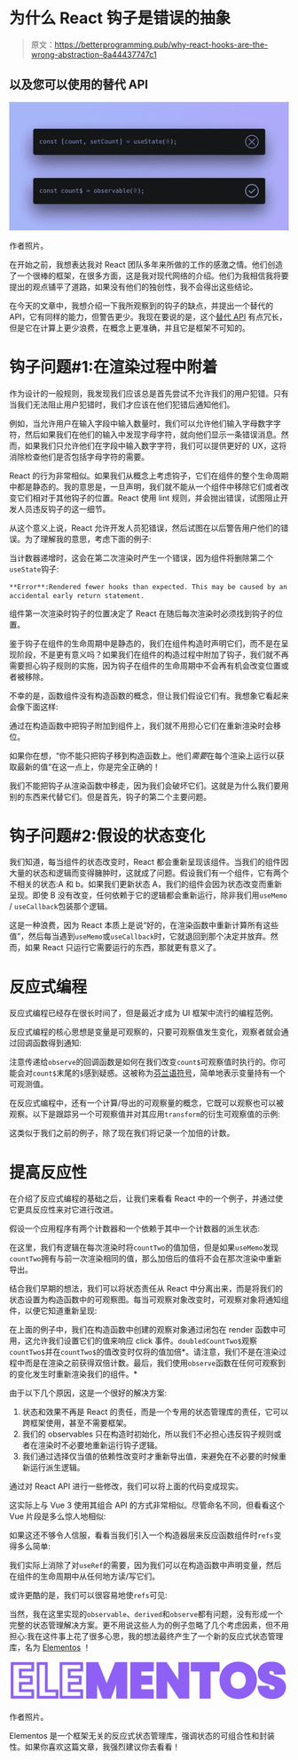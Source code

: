 # 为什么 React 钩子是错误的抽象

> 原文：<https://betterprogramming.pub/why-react-hooks-are-the-wrong-abstraction-8a44437747c1>

## 以及您可以使用的替代 API

![](img/2a3df05413df0295948c7d3c3fbb329e.png)

作者照片。

在开始之前，我想表达我对 React 团队多年来所做的工作的感激之情。他们创造了一个很棒的框架，在很多方面，这是我对现代网络的介绍。他们为我相信我将要提出的观点铺平了道路，如果没有他们的独创性，我不会得出这些结论。

在今天的文章中，我想介绍一下我所观察到的钩子的缺点，并提出一个替代的 API，它有同样的能力，但警告更少。我现在要说的是，这个[替代 API](https://malerba118.github.io/elementos-docs/) 有点冗长，但是它在计算上更少浪费，在概念上更准确，并且它是框架不可知的。

# 钩子问题#1:在渲染过程中附着

作为设计的一般规则，我发现我们应该总是首先尝试不允许我们的用户犯错。只有当我们无法阻止用户犯错时，我们才应该在他们犯错后通知他们。

例如，当允许用户在输入字段中输入数量时，我们可以允许他们输入字母数字字符，然后如果我们在他们的输入中发现字母字符，就向他们显示一条错误消息。然而，如果我们只允许他们在字段中输入数字字符，我们可以提供更好的 UX，这将消除检查他们是否包括字母字符的需要。

React 的行为非常相似。如果我们从概念上考虑钩子，它们在组件的整个生命周期中都是静态的。我的意思是，一旦声明，我们就不能从一个组件中移除它们或者改变它们相对于其他钩子的位置。React 使用 lint 规则，并会抛出错误，试图阻止开发人员违反钩子的这一细节。

从这个意义上说，React 允许开发人员犯错误，然后试图在以后警告用户他们的错误。为了理解我的意思，考虑下面的例子:

当计数器递增时，这会在第二次渲染时产生一个错误，因为组件将删除第二个`useState`钩子:

```
**Error**:Rendered fewer hooks than expected. This may be caused by an accidental early return statement.
```

组件第一次渲染时钩子的位置决定了 React 在随后每次渲染时必须找到钩子的位置。

鉴于钩子在组件的生命周期中是静态的，我们在组件构造时声明它们，而不是在呈现阶段，不是更有意义吗？如果我们在组件的构造过程中附加了钩子，我们就不再需要担心钩子规则的实施，因为钩子在组件的生命周期中不会再有机会改变位置或者被移除。

不幸的是，函数组件没有构造函数的概念，但让我们假设它们有。我想象它看起来会像下面这样:

通过在构造函数中把钩子附加到组件上，我们就不用担心它们在重新渲染时会移位。

如果你在想，“你不能只把钩子移到构造函数上。他们*需要*在每个渲染上运行以获取最新的值“在这一点上，你是完全正确的！

我们不能把钩子从渲染函数中移走，因为我们会破坏它们。这就是为什么我们要用别的东西来代替它们。但是首先，钩子的第二个主要问题。

# 钩子问题#2:假设的状态变化

我们知道，每当组件的状态改变时，React 都会重新呈现该组件。当我们的组件因大量的状态和逻辑而变得臃肿时，这就成了问题。假设我们有一个组件，它有两个不相关的状态:A 和 b。如果我们更新状态 A，我们的组件会因为状态改变而重新呈现。即使 B 没有改变，任何依赖于它的逻辑都会重新运行，除非我们用`useMemo` / `useCallback`包装那个逻辑。

这是一种浪费，因为 React 本质上是说“好的，在渲染函数中重新计算所有这些值”，然后每当遇到`useMemo`或`useCallback`时，它就退回到那个决定并放弃。然而，如果 React 只运行它需要运行的东西，那就更有意义了。

# 反应式编程

反应式编程已经存在很长时间了，但是最近才成为 UI 框架中流行的编程范例。

反应式编程的核心思想是变量是可观察的，只要可观察值发生变化，观察者就会通过回调函数得到通知:

注意传递给`observe`的回调函数是如何在我们改变`count$`可观察值时执行的。你可能会对`count$`末尾的`$`感到疑惑。这被称为[芬兰语符号](https://medium.com/@benlesh/observables-and-finnish-notation-df8356ed1c9b)，简单地表示变量持有一个可观测值。

在反应式编程中，还有一个计算/导出的可观察量的概念，它既可以观察也可以被观察。以下是跟踪另一个可观察值并对其应用`transform`的衍生可观察值的示例:

这类似于我们之前的例子，除了现在我们将记录一个加倍的计数。

# 提高反应性

在介绍了反应式编程的基础之后，让我们来看看 React 中的一个例子，并通过使它更具反应性来对它进行改进。

假设一个应用程序有两个计数器和一个依赖于其中一个计数器的派生状态:

在这里，我们有逻辑在每次渲染时将`countTwo`的值加倍，但是如果`useMemo`发现`countTwo`拥有与前一次渲染相同的值，那么加倍后的值将不会在那次渲染中重新导出。

结合我们早期的想法，我们可以将状态责任从 React 中分离出来，而是将我们的状态设置为构造函数中的可观察图。每当可观察对象改变时，可观察对象将通知组件，以便它知道重新呈现:

在上面的例子中，我们在构造函数中创建的观察对象通过闭包在 render 函数中可用，这允许我们设置它们的值来响应 click 事件。`doubledCountTwo$`观察`countTwo$`并在`countTwo$`的值改变时仅将的值加倍*。请注意，我们不是在渲染过程中而是在渲染之前获得双倍计数。最后，我们使用`observe`函数在任何可观察到的变化发生时重新渲染我们的组件。*

由于以下几个原因，这是一个很好的解决方案:

1.  状态和效果不再是 React 的责任，而是一个专用的状态管理库的责任，它可以跨框架使用，甚至不需要框架。
2.  我们的 observables 只在构造时初始化，所以我们不必担心违反钩子规则或者在渲染时不必要地重新运行钩子逻辑。
3.  我们通过选择仅当值的依赖性改变时才重新导出值，来避免在不必要的时候重新运行派生逻辑。

通过对 React API 进行一些修改，我们可以将上面的代码变成现实。

这实际上与 Vue 3 使用其组合 API 的方式非常相似。尽管命名不同，但看看这个 Vue 片段是多么惊人地相似:

如果这还不够令人信服，看看当我们引入一个构造器层来反应函数组件时`refs`变得多么简单:

我们实际上消除了对`useRef`的需要，因为我们可以在构造函数中声明变量，然后在组件的生命周期中从任何地方读/写它们。

或许更酷的是，我们可以很容易地使`refs`可见:

当然，我在这里实现的`observable`、`derived`和`observe`都有问题，没有形成一个完整的状态管理解决方案。更不用说这些人为的例子忽略了几个考虑因素，但不用担心:我在这件事上花了很多心思，我的想法最终产生了一个新的反应式状态管理库，名为 [Elementos](https://malerba118.github.io/elementos-docs/) ！

![](img/e2f6a940984d0a239dbdc5639090f156.png)

作者照片。

Elementos 是一个框架无关的反应式状态管理库，强调状态的可组合性和封装性。如果你喜欢这篇文章，我强烈建议你去看看！